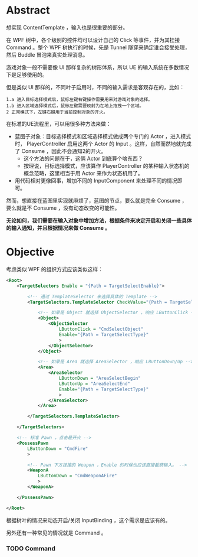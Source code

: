 # Abstract

想实现 ContentTemplate ，输入也是很重要的部分。

在 WPF 树中，各个级别的控件均可以设计自己的 Click 等事件，并为其挂接 Command 。整个 WPF 树执行的时候，先是 Tunnel 隧穿来确定谁会接受处理，然后 Buddle 冒泡来真实处理消息。

游戏对象一般不需要像 UI 那样复杂的树形体系，所以 UE 的输入系统在多数情况下是足够使用的。

但是类似 UI 那样的，不同叶子启用时，不同的输入需求是客观存在的，比如：

```
1.a 进入目标选择模式后，鼠标左键右键操作需要用来对游戏对象的选择。
1.b 进入区域选择模式后，鼠标左键需要映射为在地上拖拽一个区域。
2 正常模式下，左键右键用于当前控制对象的开火。
```

在标准的UE流程里，可以用很多种方法来做：

- 蓝图子对象：目标选择模式和区域选择模式做成两个专门的 Actor ，进入模式时， PlayerController 启用这两个 Actor 的 Input 。这样，自然而然地就完成了 Consume ，因此不会通知2的开火。
  - 这个方法的问题在于，这俩 Actor 到底算个啥东西？
  - 按理说，目标选择模式，应该算作 PlayerController 的某种输入状态机的概念范畴，这里相当于用 Actor 来作为状态机用了。
- 用代码相对更像回事，增加不同的 InputComponent 来处理不同的情况即可。

然而，想直接在蓝图里实现就麻烦了，蓝图的节点，要么就是完全 Consume ，要么就是不 Consume ，没有动态改变的可能性。

**无论如何，我们需要在输入对象中增加方法，根据条件来决定开启和关闭一些具体的输入通知，并且根据情况来做 Consume 。**


# Objective

考虑类似 WPF 的组织方式应该类似这样：

``` xml
<Root>
    <TargetSelectors Enable = "{Path = TargetSelectEnable}">

        <!-- 通过 TemplateSelector 来选择具体的 Template -->
        <TargetSelectors.TemplateSelector CheckValue="{Path = TargetSelectType}">

            <!-- 如果是 Object 就选择 ObjectSelector ，响应 LButtonClick -->
            <Object>
                <ObjectSelector 
                    LButtonClick = "CmdSelectObject" 
                    Enable="{Path = TargetSelectType}" 
                    >
                </ObjectSelector>
            </Object>

            <!-- 如果是 Area 就选择 AreaSelector ，响应 LButtonDown/Up -->
            <Area>
                <AreaSelector 
                    LButtonDown = "AreaSelectBegin"
                    LButtonUp = "AreaSelectEnd"
                    Enable="{Path = TargetSelectType}" 
                    >
                </AreaSelector>
            </Area>

        </TargetSelectors.TemplateSelector>

    </TargetSelectors>

    <!-- 标准 Pawn ，点击是开火 -->
    <PossessPawn 
        LButtonDown = "CmdFire"
        >

        <!-- Pawn 下方挂接的 Weapon ，Enable 的时候也应该直接截获输入。 -->
        <WeaponA 
            LButtonDown = "CmdWeaponAFire"
            >
        </WeaponA>

    </PossessPawn>

</Root>
````

根据树叶的情况来动态开启/关闭 InputBinding ，这个需求是应该有的。

另外还有一种常见的情况就是 Command 。

### TODO Command


